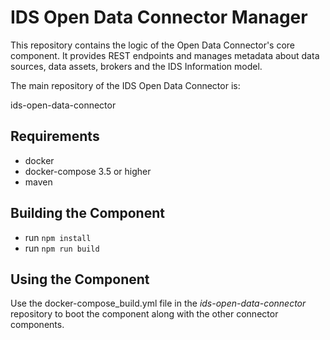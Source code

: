 # IDS Open Data Connector Manager

This repository contains the logic of the Open Data Connector's core component. It provides REST endpoints and manages metadata 
about data sources, data assets, brokers and the IDS Information model.

The main repository of the IDS Open Data Connector is: 

ids-open-data-connector

## Requirements
* docker
* docker-compose 3.5 or higher
* maven

## Building the Component
* run ``npm install``
* run ``npm run build``

## Using the Component
Use the docker-compose_build.yml file in the *ids-open-data-connector* repository to boot the component along with the 
other connector components.


